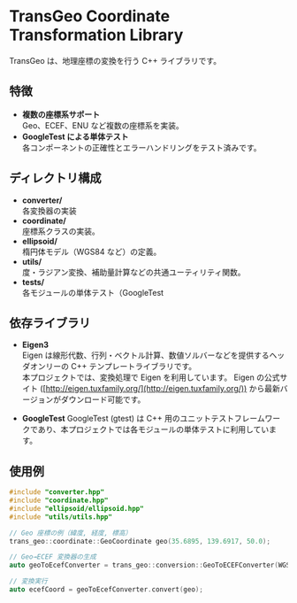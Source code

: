 # TransGeo Coordinate Transformation Library

TransGeo は、地理座標の変換を行う C++ ライブラリです。

## 特徴

- **複数の座標系サポート**  
  Geo、ECEF、ENU など複数の座標系を実装。
- **GoogleTest による単体テスト**  
  各コンポーネントの正確性とエラーハンドリングをテスト済みです。

## ディレクトリ構成

- **converter/**  
  各変換器の実装
- **coordinate/**  
  座標系クラスの実装。
- **ellipsoid/**  
  楕円体モデル（WGS84 など）の定義。
- **utils/**  
  度・ラジアン変換、補助量計算などの共通ユーティリティ関数。
- **tests/**  
  各モジュールの単体テスト（GoogleTest 

## 依存ライブラリ

- **Eigen3**  
  Eigen は線形代数、行列・ベクトル計算、数値ソルバーなどを提供するヘッダオンリーの C++ テンプレートライブラリです。  
  本プロジェクトでは、変換処理で Eigen を利用しています。
  Eigen の公式サイト ([http://eigen.tuxfamily.org/](http://eigen.tuxfamily.org/)) から最新バージョンがダウンロード可能です。
  
- **GoogleTest**
GoogleTest (gtest) は C++ 用のユニットテストフレームワークであり、本プロジェクトでは各モジュールの単体テストに利用しています。

## 使用例

```C++
#include "converter.hpp"
#include "coordinate.hpp"
#include "ellipsoid/ellipsoid.hpp"
#include "utils/utils.hpp"

// Geo 座標の例（緯度, 経度, 標高）
trans_geo::coordinate::GeoCoordinate geo(35.6895, 139.6917, 50.0);

// Geo→ECEF 変換器の生成
auto geoToEcefConverter = trans_geo::conversion::GeoToECEFConverter(WGS84);

// 変換実行
auto ecefCoord = geoToEcefConverter.convert(geo);
```

